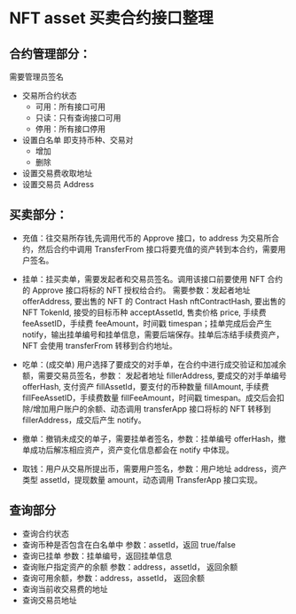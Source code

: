 ﻿# NFT asset 买卖合约接口整理

## 合约管理部分：
需要管理员签名
* 交易所合约状态
    * 可用：所有接口可用
    * 只读：只有查询接口可用
    * 停用：所有接口停用
* 设置白名单 即支持币种、交易对
    * 增加
    * 删除
* 设置交易费收取地址
* 设置交易员 Address

## 买卖部分：
* 充值：往交易所存钱,先调用代币的 Approve 接口，to address 为交易所合约，然后合约中调用 TransferFrom 接口将要充值的资产转到本合约，需要用户签名。
* 挂单：挂买卖单，需要发起者和交易员签名。调用该接口前要使用 NFT 合约的 Approve 接口将标的 NFT 授权给合约。
需要参数：发起者地址 offerAddress, 要出售的 NFT 的 Contract Hash nftContractHash, 要出售的 NFT TokenId, 接受的目标币种 acceptAssetId, 售卖价格 price, 手续费 feeAssetID，手续费 feeAmount，时间戳 timespan；挂单完成后会产生 notify，输出挂单编号和挂单信息，需要后端保存。挂单后冻结手续费资产，NFT 会使用 transferFrom 转移到合约地址。

* 吃单：(成交单) 用户选择了要成交的对手单，在合约中进行成交验证和加减余额，需要交易员签名，参数： 发起者地址 fillerAddress, 要成交的对手单编号 offerHash, 支付资产 fillAssetId，要支付的币种数量 fillAmount, 手续费 fillFeeAssetID，手续费数量 fillFeeAmount，时间戳 timespan。成交后会扣除/增加用户账户的余额、动态调用 transferApp 接口将标的 NFT 转移到 fillerAddress，成交后产生 notify。

* 撤单：撤销未成交的单子，需要挂单者签名，参数：挂单编号 offerHash，撤单成功后解冻相应资产，资产变化信息都会在 notify 中体现。
* 取钱：用户从交易所提出币，需要用户签名，参数：用户地址 address，资产类型 assetId，提现数量 amount，动态调用 TransferApp 接口实现。

## 查询部分
* 查询合约状态
* 查询币种是否包含在白名单中 参数：assetId，返回 true/false
* 查询已挂单 参数：挂单编号，返回挂单信息
* 查询账户指定资产的余额 参数：address，assetId， 返回余额
* 查询可用余额，参数：address，assetId， 返回余额
* 查询当前收交易费的地址
* 查询交易员地址
